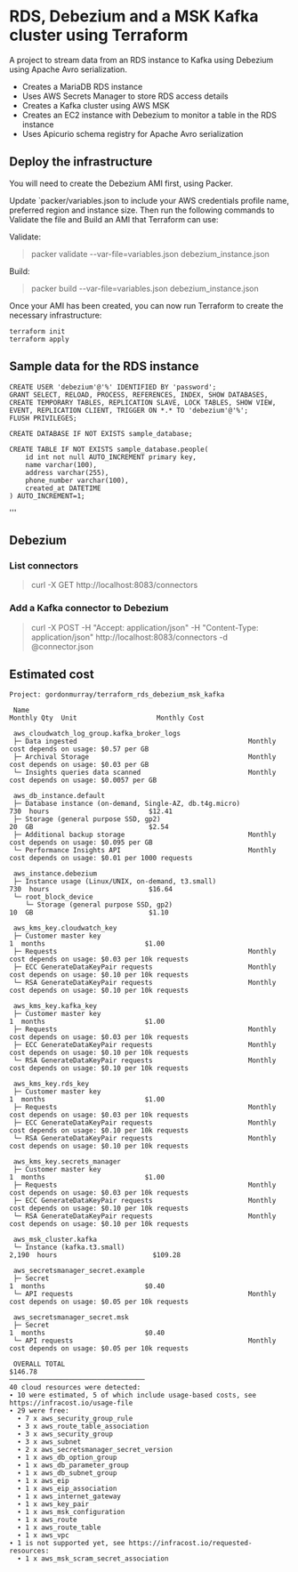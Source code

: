# RDS, Debezium and a MSK Kafka cluster using Terraform

A project to stream data from an RDS instance to Kafka using Debezium using Apache Avro serialization.

* Creates a MariaDB RDS instance
* Uses AWS Secrets Manager to store RDS access details
* Creates a Kafka cluster using AWS MSK
* Creates an EC2 instance with Debezium to monitor a table in the RDS instance
* Uses Apicurio schema registry for Apache Avro serialization

 ## Deploy the infrastructure

You will need to create the Debezium AMI first, using Packer.

Update `packer/variables.json to include your AWS credentials profile name, preferred region and instance size. Then run the following commands to Validate the file and Build an AMI that Terraform can use:

Validate:
> packer validate --var-file=variables.json debezium_instance.json

Build:
> packer build --var-file=variables.json debezium_instance.json

Once your AMI has been created, you can now run Terraform to create the necessary infrastructure:

```
terraform init
terraform apply
```

## Sample data for the RDS instance

```
CREATE USER 'debezium'@'%' IDENTIFIED BY 'password';
GRANT SELECT, RELOAD, PROCESS, REFERENCES, INDEX, SHOW DATABASES, CREATE TEMPORARY TABLES, REPLICATION SLAVE, LOCK TABLES, SHOW VIEW, EVENT, REPLICATION CLIENT, TRIGGER ON *.* TO 'debezium'@'%';
FLUSH PRIVILEGES;

CREATE DATABASE IF NOT EXISTS sample_database;

CREATE TABLE IF NOT EXISTS sample_database.people(
    id int not null AUTO_INCREMENT primary key,
    name varchar(100),
    address varchar(255),
    phone_number varchar(100),
    created_at DATETIME
) AUTO_INCREMENT=1;
```

'''

## Debezium

### List connectors

> curl -X GET http://localhost:8083/connectors

### Add a Kafka connector to Debezium

> curl -X POST -H "Accept: application/json" -H "Content-Type: application/json" http://localhost:8083/connectors -d @connector.json

## Estimated cost

```
Project: gordonmurray/terraform_rds_debezium_msk_kafka

 Name                                                             Monthly Qty  Unit                    Monthly Cost

 aws_cloudwatch_log_group.kafka_broker_logs
 ├─ Data ingested                                           Monthly cost depends on usage: $0.57 per GB
 ├─ Archival Storage                                        Monthly cost depends on usage: $0.03 per GB
 └─ Insights queries data scanned                           Monthly cost depends on usage: $0.0057 per GB

 aws_db_instance.default
 ├─ Database instance (on-demand, Single-AZ, db.t4g.micro)                730  hours                         $12.41
 ├─ Storage (general purpose SSD, gp2)                                     20  GB                             $2.54
 ├─ Additional backup storage                               Monthly cost depends on usage: $0.095 per GB
 └─ Performance Insights API                                Monthly cost depends on usage: $0.01 per 1000 requests

 aws_instance.debezium
 ├─ Instance usage (Linux/UNIX, on-demand, t3.small)                      730  hours                         $16.64
 └─ root_block_device
    └─ Storage (general purpose SSD, gp2)                                  10  GB                             $1.10

 aws_kms_key.cloudwatch_key
 ├─ Customer master key                                                     1  months                         $1.00
 ├─ Requests                                                Monthly cost depends on usage: $0.03 per 10k requests
 ├─ ECC GenerateDataKeyPair requests                        Monthly cost depends on usage: $0.10 per 10k requests
 └─ RSA GenerateDataKeyPair requests                        Monthly cost depends on usage: $0.10 per 10k requests

 aws_kms_key.kafka_key
 ├─ Customer master key                                                     1  months                         $1.00
 ├─ Requests                                                Monthly cost depends on usage: $0.03 per 10k requests
 ├─ ECC GenerateDataKeyPair requests                        Monthly cost depends on usage: $0.10 per 10k requests
 └─ RSA GenerateDataKeyPair requests                        Monthly cost depends on usage: $0.10 per 10k requests

 aws_kms_key.rds_key
 ├─ Customer master key                                                     1  months                         $1.00
 ├─ Requests                                                Monthly cost depends on usage: $0.03 per 10k requests
 ├─ ECC GenerateDataKeyPair requests                        Monthly cost depends on usage: $0.10 per 10k requests
 └─ RSA GenerateDataKeyPair requests                        Monthly cost depends on usage: $0.10 per 10k requests

 aws_kms_key.secrets_manager
 ├─ Customer master key                                                     1  months                         $1.00
 ├─ Requests                                                Monthly cost depends on usage: $0.03 per 10k requests
 ├─ ECC GenerateDataKeyPair requests                        Monthly cost depends on usage: $0.10 per 10k requests
 └─ RSA GenerateDataKeyPair requests                        Monthly cost depends on usage: $0.10 per 10k requests

 aws_msk_cluster.kafka
 └─ Instance (kafka.t3.small)                                           2,190  hours                        $109.28

 aws_secretsmanager_secret.example
 ├─ Secret                                                                  1  months                         $0.40
 └─ API requests                                            Monthly cost depends on usage: $0.05 per 10k requests

 aws_secretsmanager_secret.msk
 ├─ Secret                                                                  1  months                         $0.40
 └─ API requests                                            Monthly cost depends on usage: $0.05 per 10k requests

 OVERALL TOTAL                                                                                              $146.78
──────────────────────────────────
40 cloud resources were detected:
∙ 10 were estimated, 5 of which include usage-based costs, see https://infracost.io/usage-file
∙ 29 were free:
  ∙ 7 x aws_security_group_rule
  ∙ 3 x aws_route_table_association
  ∙ 3 x aws_security_group
  ∙ 3 x aws_subnet
  ∙ 2 x aws_secretsmanager_secret_version
  ∙ 1 x aws_db_option_group
  ∙ 1 x aws_db_parameter_group
  ∙ 1 x aws_db_subnet_group
  ∙ 1 x aws_eip
  ∙ 1 x aws_eip_association
  ∙ 1 x aws_internet_gateway
  ∙ 1 x aws_key_pair
  ∙ 1 x aws_msk_configuration
  ∙ 1 x aws_route
  ∙ 1 x aws_route_table
  ∙ 1 x aws_vpc
∙ 1 is not supported yet, see https://infracost.io/requested-resources:
  ∙ 1 x aws_msk_scram_secret_association
  ```